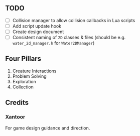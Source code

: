 ## TODO

* [ ] Collision manager to allow collision callbacks in Lua scripts
* [ ] Add script update hook
* [ ] Create design document
* [ ] Consistent naming of `2D` classes & files (should be e.g. `water_2d_manager.h` for `Water2DManager`)

## Four Pillars

1. Creature Interactions
2. Problem Solving
3. Exploration
4. Collection

## Credits

### Xantoor

For game design guidance and direction.
